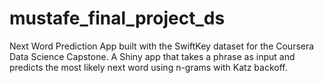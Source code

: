 # mustafe_final_project_ds
Next Word Prediction App built with the SwiftKey dataset for the Coursera Data Science Capstone. A Shiny app that takes a phrase as input and predicts the most likely next word using n-grams with Katz backoff.
